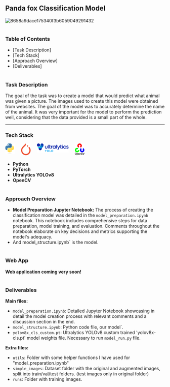 ## Panda fox Classification Model


![8658a9dace175340f3b6059049291432](https://github.com/Qristt/Panda_Fox_classification/assets/154927704/4678e6c7-dafa-4fca-9218-c2e8eed49863)


#

### Table of Contents

- [Task Description] 
- [Tech Stack]
- [Approach Overview]
- [Deliverables]
#

### Task Description

The goal of the task was to create a model that would predict what animal was given a picture. The images used to create this model were obtained from websites. The goal of the model was to accurately determine the name of the animal. It was very important for the model to perform the prediction well, considering that the data provided is a small part of the whole.

---


### Tech Stack

<img align="left" alt="Java" width="30px" style="padding-right:20px;" src="https://github.com/GorPiliposyan/subway-ticket-barrier-state-detection/blob/main/Images/Python-logo-notext.svg"/>
<img align="left" alt="Java" width="30px" style="padding-right:20px;" src="https://github.com/GorPiliposyan/subway-ticket-barrier-state-detection/blob/main/Images/PyTorch_logo_icon.svg"/>
<img align="left" alt="Java" width="100px" style="padding-right:20px;" src="https://github.com/GorPiliposyan/subway-ticket-barrier-state-detection/blob/main/Images/UltralyticsYOLO_full_blue.svg"/>
<img align="left" alt="Java" width="30px" style="padding-right:20px;" src="https://github.com/GorPiliposyan/subway-ticket-barrier-state-detection/blob/main/Images/OpenCV_Logo.svg"/>
<br />

#

- **Python**
- **PyTorch**
- **Ultralytics YOLOv8**
- **OpenCV**

#

### Approach Overview

- **Model Preparation Jupyter Notebook:** The process of creating the classification model was detailed in the `model_preparation.ipynb` notebook. This notebook includes comprehensive steps for data preparation, model training, and evaluation. Comments throughout the notebook elaborate on key decisions and metrics supporting the model's adequacy.
- And model_structure.ipynb` is the model.


#

### Web App

**Web application coming very soon!**

#


### Deliverables

**Main files:**
- `model_preparation.ipynb`: Detailed Jupyter Notebook showcasing in detail the model creation process with relevant comments and a discussion section in the end.
- `model_structure.ipynb`: Python code file, our model`.
- `yolov8x_cls_custom.pt`: Ultralytics YOLOv8 custom trained 'yolov8x-cls.pt' model weights file. Necessary to run `model_run.py` file.

**Extra files:**
- `utils`: Folder with some helper functions I have used for "model_preparation.ipynb"
- `simple_images`: Dataset folder with the original and augmented images, split into train/val/test folders. (test images only in original folder)
- `runs`: Folder with training images.
